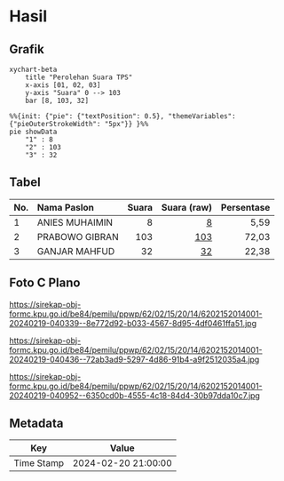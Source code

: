 # Hasil

## Grafik

```mermaid
xychart-beta
    title "Perolehan Suara TPS"
    x-axis [01, 02, 03]
    y-axis "Suara" 0 --> 103
    bar [8, 103, 32]
```

```mermaid
%%{init: {"pie": {"textPosition": 0.5}, "themeVariables": {"pieOuterStrokeWidth": "5px"}} }%%
pie showData
    "1" : 8
    "2" : 103
    "3" : 32
```

## Tabel

| No. | Nama Paslon    | Suara | Suara (raw) | Persentase |
|:--- |:-------------- | -----:| -----------:| ----------:|
| 1   | ANIES MUHAIMIN | 8     | [8][p-1]    | 5,59       |
| 2   | PRABOWO GIBRAN | 103   | [103][p-2]  | 72,03      |
| 3   | GANJAR MAHFUD  | 32    | [32][p-3]   | 22,38      |


[p-1]: https://github.com/gigit-pemilu/pemilu-2024-62-kalimantan-tengah/blob/main/pilpres/hitung-suara/sub/62-kalimantan-tengah/sub/02-kotawaringin-timur/sub/15-bukit-santuai/sub/2014-tumbang-saluang/sub/001-tps/sub/paslon-1.txt
[p-2]: https://github.com/gigit-pemilu/pemilu-2024-62-kalimantan-tengah/blob/main/pilpres/hitung-suara/sub/62-kalimantan-tengah/sub/02-kotawaringin-timur/sub/15-bukit-santuai/sub/2014-tumbang-saluang/sub/001-tps/sub/paslon-2.txt
[p-3]: https://github.com/gigit-pemilu/pemilu-2024-62-kalimantan-tengah/blob/main/pilpres/hitung-suara/sub/62-kalimantan-tengah/sub/02-kotawaringin-timur/sub/15-bukit-santuai/sub/2014-tumbang-saluang/sub/001-tps/sub/paslon-3.txt

## Foto C Plano

https://sirekap-obj-formc.kpu.go.id/be84/pemilu/ppwp/62/02/15/20/14/6202152014001-20240219-040339--8e772d92-b033-4567-8d95-4df0461ffa51.jpg

https://sirekap-obj-formc.kpu.go.id/be84/pemilu/ppwp/62/02/15/20/14/6202152014001-20240219-040436--72ab3ad9-5297-4d86-91b4-a9f2512035a4.jpg

https://sirekap-obj-formc.kpu.go.id/be84/pemilu/ppwp/62/02/15/20/14/6202152014001-20240219-040952--6350cd0b-4555-4c18-84d4-30b97dda10c7.jpg


## Metadata

| Key        | Value               |
| ---------- | ------------------- |
| Time Stamp | 2024-02-20 21:00:00 |



